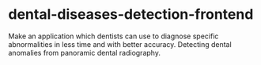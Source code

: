 # dental-diseases-detection-frontend
Make an application which dentists can use to diagnose specific abnormalities in less time and with better accuracy. Detecting dental anomalies from panoramic dental radiography.